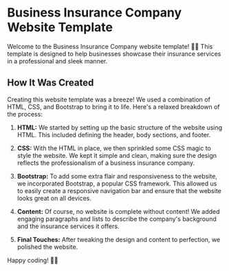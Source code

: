 # Business Insurance Company Website Template

Welcome to the Business Insurance Company website template! 🏢✨ This template is designed to help businesses showcase their insurance services in a professional and sleek manner.

## How It Was Created

Creating this website template was a breeze! We used a combination of HTML, CSS, and Bootstrap to bring it to life. Here's a relaxed breakdown of the process:

1. **HTML:** We started by setting up the basic structure of the website using HTML. This included defining the header, body sections, and footer.

2. **CSS:** With the HTML in place, we then sprinkled some CSS magic to style the website. We kept it simple and clean, making sure the design reflects the professionalism of a business insurance company.

3. **Bootstrap:** To add some extra flair and responsiveness to the website, we incorporated Bootstrap, a popular CSS framework. This allowed us to easily create a responsive navigation bar and ensure that the website looks great on all devices.

4. **Content:** Of course, no website is complete without content! We added engaging paragraphs and lists to describe the company's background and the insurance services it offers.

5. **Final Touches:** After tweaking the design and content to perfection, we polished the website.

Happy coding! 🎉🚀
